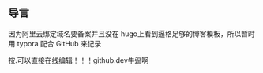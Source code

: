 导言
-------------------------------------------
因为阿里云绑定域名要备案并且没在 hugo上看到逼格足够的博客模板，所以暂时用 typora 配合 GitHub 来记录

按.可以直接在线编辑！！！github.dev牛逼啊

